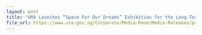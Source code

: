 ```yaml
---
layout: post
title: "URA Launches “Space For Our Dreams” Exhibition for the Long-Term Plan Review"
file_url: https://www.ura.gov.sg/Corporate/Media-Room/Media-Releases/pr22-25
---
```

